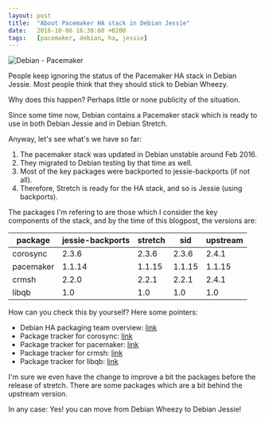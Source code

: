```yaml
---
layout: post
title:  "About Pacemaker HA stack in Debian Jessie"
date:   2016-10-06 16:30:00 +0200
tags:	[pacemaker, debian, ha, jessie]
---
```


![Debian - Pacemaker][debian-pacemaker]

People keep ignoring the status of the Pacemaker HA stack in Debian
Jessie. Most people think that they should stick to Debian Wheezy.

Why does this happen? Perhaps little or none publicity of the situation.

Since some time now, Debian contains a Pacemaker stack which is ready
to use in both Debian Jessie and in Debian Stretch.

<!--more-->

Anyway, let's see what's we have so far:

 1. The pacemaker stack was updated in Debian unstable around Feb 2016.
 2. They migrated to Debian testing by that time as well.
 3. Most of the key packages were backported to jessie-backports (if not all).
 4. Therefore, Stretch is ready for the HA stack, and so is Jessie (using backports).

The packages I'm refering to are those which I consider the key components of
the stack, and by the time of this blogpost, the versions are:

| package	| jessie-backports	| stretch	| sid		| upstream	|
|---------------|-----------------------|---------------|---------------|---------------|
| corosync	| 2.3.6			| 2.3.6		| 2.3.6		| 2.4.1		|
| pacemaker	| 1.1.14		| 1.1.15	| 1.1.15	| 1.1.15	|
| crmsh		| 2.2.0			| 2.2.1		| 2.2.1		| 2.4.1		|
| libqb		| 1.0			| 1.0		| 1.0		| 1.0		|

<p/>

How can you check this by yourself? Here some pointers:

 * Debian HA packaging team overview: [link][overview]
 * Package tracker for corosync: [link][corosync]
 * Package tracker for pacemaker: [link][pacemaker]
 * Package tracker for crmsh: [link][crmsh]
 * Package tracker for libqb: [link][libqb]

I'm sure we even have the change to improve a bit the packages before the
release of stretch. There are some packages which are a bit behind the
upstream version.

In any case: Yes! you can move from Debian Wheezy to Debian Jessie!

[debian-pacemaker]:	{{site.url}}/assets/debian-pacemaker.png
[overview]:		https://qa.debian.org/developer.php?email=debian-ha-maintainers%40lists.alioth.debian.org
[corosync]:		https://tracker.debian.org/pkg/corosync
[pacemaker]:		https://tracker.debian.org/pkg/pacemaker
[crmsh]:		https://tracker.debian.org/pkg/crmsh
[libqb]:		https://tracker.debian.org/pkg/libqb
